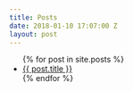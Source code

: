 ```yaml
---
title: Posts
date: 2018-01-10 17:07:00 Z
layout: post
---
```


<ul>
  {% for post in site.posts %}
    <li>
      <a href="{{ post.url }}">{{ post.title }}</a>
    </li>
  {% endfor %}
</ul>